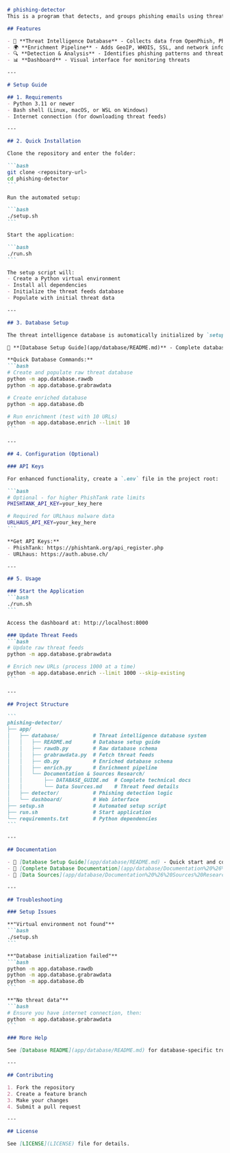 ````markdown
# phishing-detector
This is a program that detects, and groups phishing emails using threat intelligence from multiple public feeds.

## Features

- 🎣 **Threat Intelligence Database** - Collects data from OpenPhish, PhishTank, and URLhaus
- 🌍 **Enrichment Pipeline** - Adds GeoIP, WHOIS, SSL, and network information
- 🔍 **Detection & Analysis** - Identifies phishing patterns and threats
- 📊 **Dashboard** - Visual interface for monitoring threats

---

# Setup Guide

## 1. Requirements
- Python 3.11 or newer  
- Bash shell (Linux, macOS, or WSL on Windows)
- Internet connection (for downloading threat feeds)

---

## 2. Quick Installation

Clone the repository and enter the folder:

```bash
git clone <repository-url>
cd phishing-detector
```

Run the automated setup:

```bash 
./setup.sh
```

Start the application:

```bash
./run.sh
```

The setup script will:
- Create a Python virtual environment
- Install all dependencies
- Initialize the threat feeds database
- Populate with initial threat data

---

## 3. Database Setup

The threat intelligence database is automatically initialized by `setup.sh`. For manual setup or advanced configuration, see:

📖 **[Database Setup Guide](app/database/README.md)** - Complete database documentation

**Quick Database Commands:**
```bash
# Create and populate raw threat database
python -m app.database.rawdb
python -m app.database.grabrawdata

# Create enriched database
python -m app.database.db

# Run enrichment (test with 10 URLs)
python -m app.database.enrich --limit 10
```

---

## 4. Configuration (Optional)

### API Keys

For enhanced functionality, create a `.env` file in the project root:

```bash
# Optional - for higher PhishTank rate limits
PHISHTANK_API_KEY=your_key_here

# Required for URLhaus malware data
URLHAUS_API_KEY=your_key_here
```

**Get API Keys:**
- PhishTank: https://phishtank.org/api_register.php
- URLhaus: https://auth.abuse.ch/

---

## 5. Usage

### Start the Application
```bash
./run.sh
```

Access the dashboard at: http://localhost:8000

### Update Threat Feeds
```bash
# Update raw threat feeds
python -m app.database.grabrawdata

# Enrich new URLs (process 1000 at a time)
python -m app.database.enrich --limit 1000 --skip-existing
```

---

## Project Structure

```
phishing-detector/
├── app/
│   ├── database/           # Threat intelligence database system
│   │   ├── README.md       # Database setup guide
│   │   ├── rawdb.py        # Raw database schema
│   │   ├── grabrawdata.py  # Fetch threat feeds
│   │   ├── db.py           # Enriched database schema
│   │   ├── enrich.py       # Enrichment pipeline
│   │   └── Documentation & Sources Research/
│   │       ├── DATABASE_GUIDE.md  # Complete technical docs
│   │       └── Data Sources.md    # Threat feed details
│   ├── detector/           # Phishing detection logic
│   └── dashboard/          # Web interface
├── setup.sh                # Automated setup script
├── run.sh                  # Start application
└── requirements.txt        # Python dependencies
```

---

## Documentation

- 📖 [Database Setup Guide](app/database/README.md) - Quick start and commands
- 📖 [Complete Database Documentation](app/database/Documentation%20%26%20Sources%20Research/DATABASE_GUIDE.md) - Technical details (985 lines)
- 📖 [Data Sources](app/database/Documentation%20%26%20Sources%20Research/Data%20Sources.md) - Threat feed specifications

---

## Troubleshooting

### Setup Issues

**"Virtual environment not found"**
```bash
./setup.sh
```

**"Database initialization failed"**
```bash
python -m app.database.rawdb
python -m app.database.grabrawdata
python -m app.database.db
```

**"No threat data"**
```bash
# Ensure you have internet connection, then:
python -m app.database.grabrawdata
```

### More Help

See [Database README](app/database/README.md) for database-specific troubleshooting.

---

## Contributing

1. Fork the repository
2. Create a feature branch
3. Make your changes
4. Submit a pull request

---

## License

See [LICENSE](LICENSE) file for details.


````
